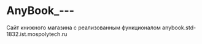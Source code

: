 # AnyBook_---
Сайт книжного магазина с реализованным функционалом
anybook.std-1832.ist.mospolytech.ru